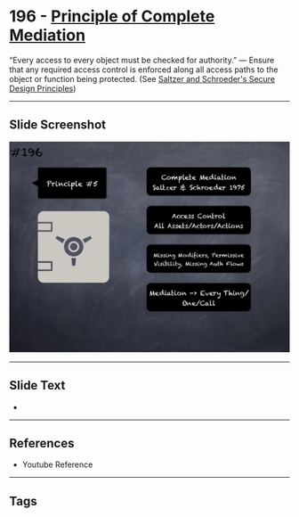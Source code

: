 # 196 - [Principle of Complete Mediation](Principle%20of%20Complete%20Mediation.md)
 “Every access to every object must be checked for authority.” — Ensure that any required access control is enforced along all access paths to the object or function being protected. (See [Saltzer and Schroeder's Secure Design Principles](https://en.wikipedia.org/wiki/Saltzer_and_Schroeder's_design_principles))
___
## Slide Screenshot
![0196.png](../../images/5.Pitfalls%20and%20Best%20Practices%20201/196.png)
___
## Slide Text
- 
___
## References
- Youtube Reference
___
## Tags